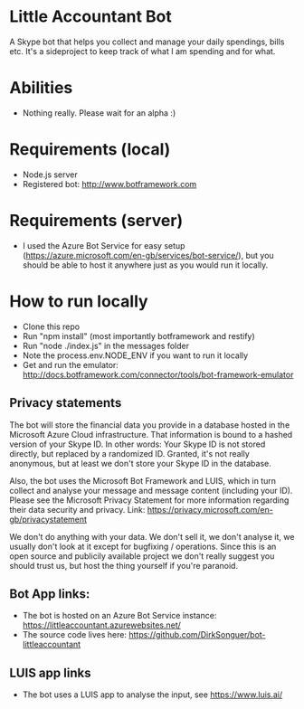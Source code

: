 # Little Accountant Bot

A Skype bot that helps you collect and manage your daily spendings, bills etc. It's a sideproject to
keep track of what I am spending and for what.

# Abilities
* Nothing really. Please wait for an alpha :)


# Requirements (local)
* Node.js server
* Registered bot: http://www.botframework.com


# Requirements (server)
* I used the Azure Bot Service for easy setup (https://azure.microsoft.com/en-gb/services/bot-service/),
but you should be able to host it anywhere just as you would run it locally.


# How to run locally
* Clone this repo
* Run "npm install" (most importantly botframework and restify)
* Run "node ./index.js" in the messages folder
* Note the process.env.NODE_ENV if you want to run it locally
* Get and run the emulator: http://docs.botframework.com/connector/tools/bot-framework-emulator


## Privacy statements
The bot will store the financial data you provide in a database hosted in the Microsoft
Azure Cloud infrastructure. That information is bound to a hashed version of your Skype ID.
In other words: Your Skype ID is not stored directly, but replaced by a randomized ID.
Granted, it's not really anonymous, but at least we don't store your Skype ID in the database.

Also, the bot uses the Microsoft Bot Framework and LUIS, which in turn collect and analyse
your message and message content (including your ID). Please see the Microsoft Privacy
Statement for more information regarding their data security and privacy.
Link: https://privacy.microsoft.com/en-gb/privacystatement

We don't do anything with your data. We don't sell it, we don't analyse it, we usually don't
look at it except for bugfixing / operations. Since this is an open source and publicily
available project we don't really suggest you should trust us, but host the thing yourself if
you're paranoid.


## Bot App links:
* The bot is hosted on an Azure Bot Service instance: https://littleaccountant.azurewebsites.net/
* The source code lives here: https://github.com/DirkSonguer/bot-littleaccountant


## LUIS app links
* The bot uses a LUIS app to analyse the input, see https://www.luis.ai/
